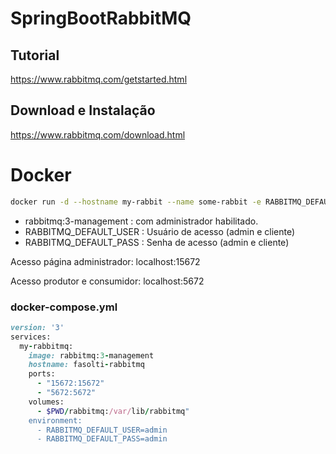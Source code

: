# SpringBootRabbitMQ



## Tutorial
https://www.rabbitmq.com/getstarted.html

## Download e Instalação 
https://www.rabbitmq.com/download.html

# Docker

```sh
docker run -d --hostname my-rabbit --name some-rabbit -e RABBITMQ_DEFAULT_USER=user -e RABBITMQ_DEFAULT_PASS=password rabbitmq:3-management
```

- rabbitmq:3-management : com administrador habilitado.
- RABBITMQ_DEFAULT_USER : Usuário de acesso (admin e cliente)
- RABBITMQ_DEFAULT_PASS : Senha de acesso (admin e cliente)



Acesso página administrador: localhost:15672

Acesso produtor e consumidor: localhost:5672

### docker-compose.yml
```ruby
version: '3'
services:
  my-rabbitmq:
    image: rabbitmq:3-management
    hostname: fasolti-rabbitmq
    ports:
      - "15672:15672"
      - "5672:5672"
    volumes:
      - $PWD/rabbitmq:/var/lib/rabbitmq"
    environment:
      - RABBITMQ_DEFAULT_USER=admin
      - RABBITMQ_DEFAULT_PASS=admin
```     